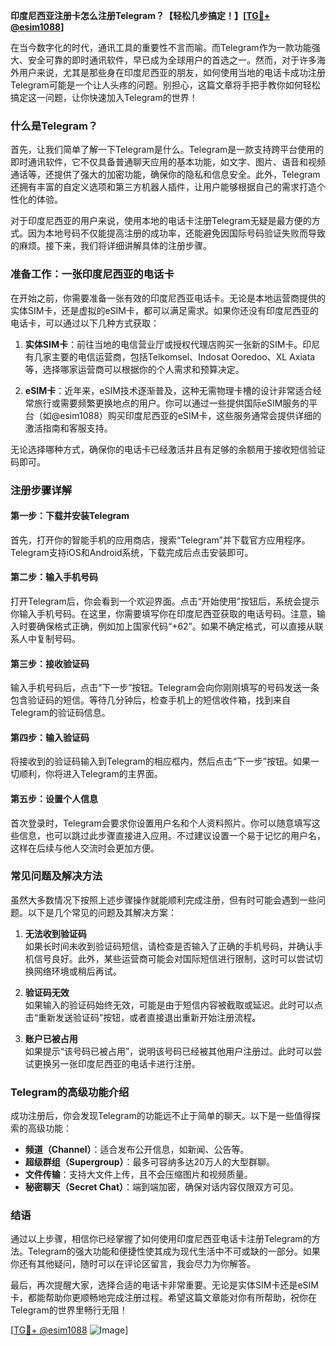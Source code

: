 **印度尼西亚注册卡怎么注册Telegram？【轻松几步搞定！】[[TG💪+ @esim1088](https://t.me/s/esim1088)]**

在当今数字化的时代，通讯工具的重要性不言而喻。而Telegram作为一款功能强大、安全可靠的即时通讯软件，早已成为全球用户的首选之一。然而，对于许多海外用户来说，尤其是那些身在印度尼西亚的朋友，如何使用当地的电话卡成功注册Telegram可能是一个让人头疼的问题。别担心，这篇文章将手把手教你如何轻松搞定这一问题，让你快速加入Telegram的世界！

### 什么是Telegram？

首先，让我们简单了解一下Telegram是什么。Telegram是一款支持跨平台使用的即时通讯软件，它不仅具备普通聊天应用的基本功能，如文字、图片、语音和视频通话等，还提供了强大的加密功能，确保你的隐私和信息安全。此外，Telegram还拥有丰富的自定义选项和第三方机器人插件，让用户能够根据自己的需求打造个性化的体验。

对于印度尼西亚的用户来说，使用本地的电话卡注册Telegram无疑是最方便的方式。因为本地号码不仅能提高注册的成功率，还能避免因国际号码验证失败而导致的麻烦。接下来，我们将详细讲解具体的注册步骤。

### 准备工作：一张印度尼西亚的电话卡

在开始之前，你需要准备一张有效的印度尼西亚电话卡。无论是本地运营商提供的实体SIM卡，还是虚拟的eSIM卡，都可以满足需求。如果你还没有印度尼西亚的电话卡，可以通过以下几种方式获取：

1. **实体SIM卡**：前往当地的电信营业厅或授权代理店购买一张新的SIM卡。印尼有几家主要的电信运营商，包括Telkomsel、Indosat Ooredoo、XL Axiata等，选择哪家运营商可以根据你的个人需求和预算决定。

2. **eSIM卡**：近年来，eSIM技术逐渐普及，这种无需物理卡槽的设计非常适合经常旅行或需要频繁更换地点的用户。你可以通过一些提供国际eSIM服务的平台（如@esim1088）购买印度尼西亚的eSIM卡，这些服务通常会提供详细的激活指南和客服支持。

无论选择哪种方式，确保你的电话卡已经激活并且有足够的余额用于接收短信验证码即可。

### 注册步骤详解

#### 第一步：下载并安装Telegram

首先，打开你的智能手机的应用商店，搜索“Telegram”并下载官方应用程序。Telegram支持iOS和Android系统，下载完成后点击安装即可。

#### 第二步：输入手机号码

打开Telegram后，你会看到一个欢迎界面。点击“开始使用”按钮后，系统会提示你输入手机号码。在这里，你需要填写你在印度尼西亚获取的电话号码。注意，输入时要确保格式正确，例如加上国家代码“+62”。如果不确定格式，可以直接从联系人中复制号码。

#### 第三步：接收验证码

输入手机号码后，点击“下一步”按钮。Telegram会向你刚刚填写的号码发送一条包含验证码的短信。等待几分钟后，检查手机上的短信收件箱，找到来自Telegram的验证码信息。

#### 第四步：输入验证码

将接收到的验证码输入到Telegram的相应框内，然后点击“下一步”按钮。如果一切顺利，你将进入Telegram的主界面。

#### 第五步：设置个人信息

首次登录时，Telegram会要求你设置用户名和个人资料照片。你可以随意填写这些信息，也可以跳过此步骤直接进入应用。不过建议设置一个易于记忆的用户名，这样在后续与他人交流时会更加方便。

### 常见问题及解决方法

虽然大多数情况下按照上述步骤操作就能顺利完成注册，但有时可能会遇到一些问题。以下是几个常见的问题及其解决方案：

1. **无法收到验证码**  
   如果长时间未收到验证码短信，请检查是否输入了正确的手机号码，并确认手机信号良好。此外，某些运营商可能会对国际短信进行限制，这时可以尝试切换网络环境或稍后再试。

2. **验证码无效**  
   如果输入的验证码始终无效，可能是由于短信内容被截取或延迟。此时可以点击“重新发送验证码”按钮，或者直接退出重新开始注册流程。

3. **账户已被占用**  
   如果提示“该号码已被占用”，说明该号码已经被其他用户注册过。此时可以尝试更换另一张印度尼西亚的电话卡进行注册。

### Telegram的高级功能介绍

成功注册后，你会发现Telegram的功能远不止于简单的聊天。以下是一些值得探索的高级功能：

- **频道（Channel）**：适合发布公开信息，如新闻、公告等。
- **超级群组（Supergroup）**：最多可容纳多达20万人的大型群聊。
- **文件传输**：支持大文件上传，且不会压缩图片和视频质量。
- **秘密聊天（Secret Chat）**：端到端加密，确保对话内容仅限双方可见。

### 结语

通过以上步骤，相信你已经掌握了如何使用印度尼西亚电话卡注册Telegram的方法。Telegram的强大功能和便捷性使其成为现代生活中不可或缺的一部分。如果你还有其他疑问，随时可以在评论区留言，我会尽力为你解答。

最后，再次提醒大家，选择合适的电话卡非常重要。无论是实体SIM卡还是eSIM卡，都能帮助你更顺畅地完成注册过程。希望这篇文章能对你有所帮助，祝你在Telegram的世界里畅行无阻！

[[TG💪+ @esim1088](https://t.me/s/esim1088) ![Image](https://i.postimg.cc/4NQfJmqS/Snipaste-2025-05-13-00-14-12.png)]
